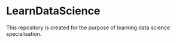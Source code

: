 # LearnDataScience
This repository is created for the purpose of learning data science specialisation.
